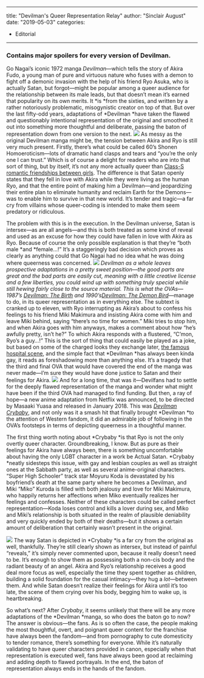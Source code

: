 
---
title: "Devilman's Queer Representation Relay"
author: "Sinclair August"
date: "2019-05-03"
categories:
- Editorial
---

### **Contains major spoilers for every version of Devilman.**

Go Nagai’s iconic 1972 manga *Devilman*—which tells the story of Akira Fudo, a young man of pure and virtuous nature who fuses with a demon to fight off a demonic invasion with the help of his friend Ryo Asuka, who is actually Satan, but forgot—might be popular among a queer audience for the relationship between its male leads, but that doesn’t mean it’s earned that popularity on its own merits. It *is *from the sixties, and written by a rather notoriously problematic, misogynistic creator on top of that. But over the last fifty-odd years, adaptations of *Devilman *have taken the flawed and questionably intentional representation of the original and smoothed it out into something more thoughtful and deliberate, passing the baton of representation down from one version to the next.
![](https://lh3.googleusercontent.com/-TbaWNh98MryQ2OVvEtcXNltzGDq-egw7TJMiI8kxoLEv8HfJ2tk270_l3PeZ4hnd2JsyEUWrMyPatY3KjJUDZS_LKzXxT9CxuWEpwTkMfuW3YQaE_KvpxjoN0TfWhzc1tRWB6k)
As messy as the original Devilman manga might be, the tension between Akira and Ryo is still very much present. Firstly, there’s what could be called 60’s Shonen Homoeroticism—lots of dramatic hand clasps and tears and “you’re the only one I can trust.” Which is of course a delight for readers who are into that sort of thing, but by itself, it’s not any more actually queer than [Class-S romantic friendships between girls](/august/3859/how-a-japanese-lesbian-author-got-queer-content-past-the-censors-100-years-ago/). The difference is that Satan openly states that they fell in love with Akira while they were living as the human Ryo, and that the entire point of making him a Devilman—and jeopardizing their entire plan to eliminate humanity and reclaim Earth for the Demons—was to enable him to survive in that new world. It’s tender and tragic—a far cry from villains whose queer-coding is intended to make them seem predatory or ridiculous. 

The problem with this is in the execution. In the Devilman universe, Satan is intersex—as are all angels—and this is both treated as some kind of reveal and used as an excuse for how they could have fallen in love with Akira as Ryo. Because of course the only possible explanation is that they’re “both male *and *female…!” It’s a staggeringly bad decision which proves as clearly as anything could that Go Nagai had no idea what he was doing where queerness was concerned.
![](https://lh5.googleusercontent.com/xng5S6nsK41bl78utTNBTgs_zcqHi8lvJbMvTBP2ku9DAHW_CSPSdgZYx2tEP9kF_3pnt5zTs3urpQ4adNkXvMrMqzIb_eCZSKYA6ao50mIAYYIVkqACWUAo25L_CPo2D2JHMtE)
*Devilman *as a whole leaves prospective adaptations in a pretty sweet position—the good parts are great and the bad parts are easily cut, meaning with a little creative license and a few liberties, you could wind up with something truly special while still hewing fairly close to the source material. This is what the OVAs—1987’s *[Devilman: The Birth](https://www.imdb.com/title/tt0264530/)* and 1990’s*[Devilman: The Demon Bird](https://www.imdb.com/title/tt4463084/)*—manage to do, in its queer representation as in everything else. The subtext is cranked up to eleven, with Ryo interrupting as Akira’s about to confess his feelings to his friend Miki Makimura and insisting Akira come with him and leave Miki behind, saying “there’s no time for women.” Miki tries to stop him, and when Akira goes with him anyways, makes a comment about how “he’s awfully pretty, isn’t he?” To which Akira responds with a flustered, “C’mon, Ryo’s a guy…!” This is the sort of thing that could easily be played as a joke, but based on some of the charged looks they exchange later, [the famous hospital scene](https://www.youtube.com/watch?v=YM3lVxvf-sk), and the simple fact that *Devilman *has always been kinda gay, it reads as foreshadowing more than anything else. It’s a tragedy that the third and final OVA that would have covered the end of the manga was never made—I’m sure they would have done justice to Satan and their feelings for Akira. 
![](https://lh4.googleusercontent.com/668h0xJ2BCXIXvFLKLovMbw-YpzKftzaNNQJc_vrut0QdTEhwJgkpAK1J4wl5cB016DQMEdQRmoeTS7Udy2DI6X0zhpRLxHi0QasoMgJTLhwjitPCbuqc2iUvnTxa87Qp_fN6uw)
And for a long time, that was it—Devilfans had to settle for the deeply flawed representation of the manga and wonder what might have been if the third OVA had managed to find funding. But then, a ray of hope—a new anime adaptation from Netflix was announced, to be directed by Masaaki Yuasa and released in January 2018. This was *[Devilman Crybaby](https://www.imdb.com/title/tt6660498/)*, and not only was it a smash hit that finally brought *Devilman *to the attention of Western fandom, it did an admirable job of following in the OVA’s footsteps in terms of depicting queerness in a thoughtful manner. 

The first thing worth noting about *Crybaby *is that Ryo is not the only overtly queer character. Groundbreaking, I know. But as pure as their feelings for Akira have always been, there is something uncomfortable about having the only LGBT character in a work be Actual Satan. *Crybaby *neatly sidesteps this issue, with gay and lesbian couples as well as straight ones at the Sabbath party, as well as several anime-original characters. “Super High Schooler” track star Moyuru Koda is devastated by his boyfriend’s death at the same party where he becomes a Devilman, and Miki “Miko” Kuroda is filled with both jealousy and love for Miki Makimura, who happily returns her affections when Miko eventually realizes her feelings and confesses. Neither of these characters could be called perfect representation—Koda loses control and kills a lover during sex, and Miko and Miki’s relationship is both situated in the realm of plausible deniability and very quickly ended by both of their deaths—but it shows a certain amount of deliberation that certainly wasn’t present in the original.

![](https://lh4.googleusercontent.com/ZbQQaiee5oizaE1INDqAMhxUU5dh_5E2fk-jNQsxDjaBARFdthiz8o1j2ZSajOWmnku1W0sMK4_1yteodQkQfDg6aH46r1z7MZSmo7lFbF0h5VgN8rXv4yypa2lTJJsBZjVwF4o)
The way Satan is depicted in *Crybaby *is a far cry from the original as well, thankfully. They’re still clearly shown as intersex, but instead of painful “reveals,” it’s simply never commented upon, because it really doesn’t need to be. It’s enough to show them as possessing both a non-cis body and the radiant beauty of an angel. Akira and Ryo’s relationship receives a good deal more focus as well, especially the time they spent together as children, building a solid foundation for the casual intimacy—they hug a *lot*—between them. And while Satan doesn’t realize their feelings for Akira until it’s too late, the scene of them crying over his body, begging him to wake up, is heartbreaking.

So what’s next? After *Crybaby*, it seems unlikely that there will be any more adaptations of the *Devilman *manga, so who does the baton go to now? The answer is obvious—the fans. As is so often the case, the people making the most thoughtful, overt, and poignant queer content for the franchise have always been the fandom—and from pornography to cute domesticity to tender romance, there’s something for everyone. While it’s naturally validating to have queer characters provided in canon, especially when that representation is executed well, fans have always been good at reclaiming and adding depth to flawed portrayals. In the end, the baton of representation always ends in the hands of the fandom.
